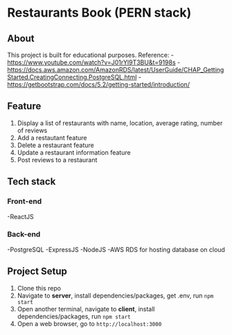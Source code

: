 # Restaurants Book (PERN stack)

## About 
This project is built for educational purposes. 
Reference:
-https://www.youtube.com/watch?v=J01rYl9T3BU&t=9198s
-https://docs.aws.amazon.com/AmazonRDS/latest/UserGuide/CHAP_GettingStarted.CreatingConnecting.PostgreSQL.html
-https://getbootstrap.com/docs/5.2/getting-started/introduction/

## Feature
1. Display a list of restaurants with name, location, average rating, number of reviews
2. Add a restautant feature
3. Delete a restaurant feature
4. Update a restaurant information feature
5. Post reviews to a restaurant

## Tech stack
### Front-end
-ReactJS

### Back-end
-PostgreSQL
-ExpressJS
-NodeJS
-AWS RDS for hosting database on cloud

## Project Setup
1. Clone this repo
2. Navigate to **server**, install dependencies/packages, get .env, run `npm start`
3. Open another terminal, navigate to **client**, install dependencies/packages, run `npm start`
4. Open a web browser, go to `http://localhost:3000`